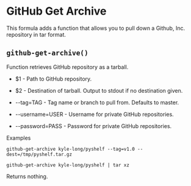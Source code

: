 GitHub Get Archive
==================

This formula adds a function that allows you to pull down a Github, Inc. repository in tar format.

`github-get-archive()`
--------------------

Function retrieves GitHub repository as a tarball.

* $1              - Path to GitHub repository.

* $2              - Destination of tarball. Output to stdout if no destination given.

* --tag=TAG       - Tag name or branch to pull from. Defaults to master.

* --username=USER - Username for private GitHub repositories.

* --password=PASS - Password for private GitHub repositories.

Examples

	github-get-archive kyle-long/pyshelf --tag=v1.0 --dest=/tmp/pyshelf.tar.gz

	github-get-archive kyle-long/pyshelf | tar xz

Returns nothing.
